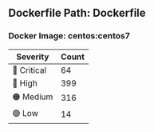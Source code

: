 ## Dockerfile Path: Dockerfile

### Docker Image: centos:centos7
| Severity | Count |
|----------|-------|
| 🛑 Critical | 64 |
| 🔴 High | 399 |
| 🟠 Medium | 316 |
| 🟢 Low | 14 |